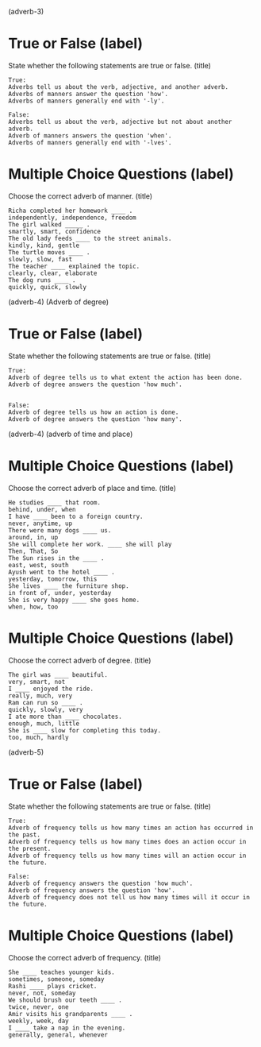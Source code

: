 (adverb-3)

# True or False (label)

State whether the following statements are true or false. (title)
```
True:
Adverbs tell us about the verb, adjective, and another adverb.
Adverbs of manners answer the question 'how'.
Adverbs of manners generally end with '-ly'.

False:
Adverbs tell us about the verb, adjective but not about another adverb.
Adverb of manners answers the question 'when'.
Adverbs of manners generally end with '-lves'.
```

# Multiple Choice Questions (label)

Choose the correct adverb of manner. (title)
```
Richa completed her homework ____ .
independently, independence, freedom
The girl walked _____ .
smartly, smart, confidence
The old lady feeds ____ to the street animals.
kindly, kind, gentle
The turtle moves ____ .
slowly, slow, fast
The teacher ____ explained the topic.
clearly, clear, elaborate
The dog runs ____ .
quickly, quick, slowly
```

(adverb-4) (Adverb of degree)

# True or False (label)

State whether the following statements are true or false. (title)
```
True:
Adverb of degree tells us to what extent the action has been done.
Adverb of degree answers the question 'how much'.


False:
Adverb of degree tells us how an action is done.
Adverb of degree answers the question 'how many'.
```

(adverb-4) (adverb of time and place)

# Multiple Choice Questions (label)

Choose the correct adverb of place and time. (title)
```
He studies ____ that room.
behind, under, when
I have ____ been to a foreign country.
never, anytime, up
There were many dogs ____ us.
around, in, up
She will complete her work. ____ she will play
Then, That, So
The Sun rises in the ____ .
east, west, south
Ayush went to the hotel ____ .
yesterday, tomorrow, this
She lives ____ the furniture shop.
in front of, under, yesterday
She is very happy ____ she goes home.
when, how, too
```

# Multiple Choice Questions (label)

Choose the correct adverb of degree. (title)
```
The girl was ____ beautiful.
very, smart, not
I ____ enjoyed the ride.
really, much, very
Ram can run so ____ .
quickly, slowly, very
I ate more than ____ chocolates.
enough, much, little
She is ____ slow for completing this today.
too, much, hardly
```

(adverb-5)

# True or False (label)

State whether the following statements are true or false. (title)

```
True:
Adverb of frequency tells us how many times an action has occurred in the past.
Adverb of frequency tells us how many times does an action occur in the present.
Adverb of frequency tells us how many times will an action occur in the future.

False:
Adverb of frequency answers the question 'how much'.
Adverb of frequency answers the question 'how'.
Adverb of frequency does not tell us how many times will it occur in the future.
```

# Multiple Choice Questions (label)

Choose the correct adverb of frequency. (title)
```
She ____ teaches younger kids.
sometimes, someone, someday
Rashi ____ plays cricket.
never, not, someday
We should brush our teeth ____ .
twice, never, one
Amir visits his grandparents ____ .
weekly, week, day
I ____ take a nap in the evening.
generally, general, whenever
```
